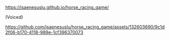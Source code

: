 https://isaenesuslu.github.io/horse_racing_game/

(Voiced)

https://github.com/isaenesuslu/horse_racing_game/assets/132603690/9c1d2f06-b170-4118-989e-1cf396370073
